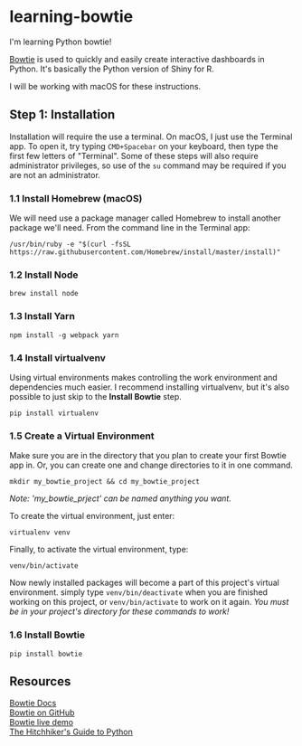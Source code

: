 # learning-bowtie
I'm learning Python bowtie!

[Bowtie](https://github.com/jwkvam/bowtie) is used to quickly and easily create interactive dashboards in Python. It's basically the Python version of Shiny for R.

I will be working with macOS for these instructions.

## Step 1: Installation

Installation will require the use a terminal. On macOS, I just use the Terminal app. To open it, try typing ```CMD+Spacebar``` on your keyboard, then type the first few letters of "Terminal". Some of these steps will also require administrator privileges, so use of the ```su``` command may be required if you are not an administrator.

### 1.1 Install Homebrew (macOS)

We will need use a package manager called Homebrew to install another package we'll need. From the command line in the Terminal app:

```
/usr/bin/ruby -e "$(curl -fsSL https://raw.githubusercontent.com/Homebrew/install/master/install)"
```

### 1.2 Install Node

```
brew install node
```

### 1.3 Install Yarn

```
npm install -g webpack yarn
```

### 1.4 Install virtualvenv

Using virtual environments makes controlling the work environment and dependencies much easier. I recommend installing virtualvenv, but it's also possible to just skip to the __Install Bowtie__ step.

```
pip install virtualenv
```

### 1.5 Create a Virtual Environment

Make sure you are in the directory that you plan to create your first Bowtie app in. Or, you can create one and change directories to it in one command.

```
mkdir my_bowtie_project && cd my_bowtie_project
```

_Note: 'my_bowtie_prject' can be named anything you want._

To create the virtual environment, just enter:

```
virtualenv venv
```

Finally, to activate the virtual environment, type:

```
venv/bin/activate
```

Now newly installed packages will become a part of this project's virtual environment. simply type ```venv/bin/deactivate``` when you are finished working on this project, or ```venv/bin/activate``` to work on it again. _You must be in your project's directory for these commands to work!_

### 1.6 Install Bowtie

```
pip install bowtie
```

## Resources

[Bowtie Docs](http://bowtie-py.readthedocs.io/en/latest/index.html)  
[Bowtie on GitHub](https://github.com/jwkvam/bowtie)  
[Bowtie live demo](https://bowtie-demo.herokuapp.com/)  
[The Hitchhiker's Guide to Python](http://python-guide-pt-br.readthedocs.io/en/latest/)  
